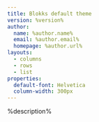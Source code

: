```yaml
---
title: Blokks default theme
version: %version%
author:
  name: %author.name%
  email: %author.email%
  homepage: %author.url%
layouts:
  - columns
  - rows
  - list
properties:
  default-font: Helvetica
  column-width: 300px
---
```


%description%
